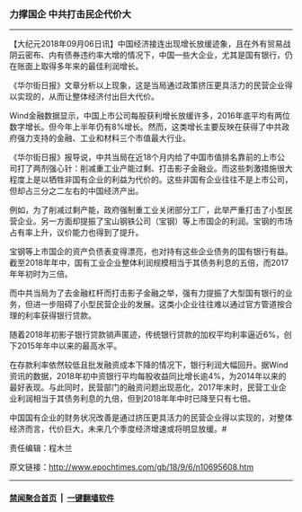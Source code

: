 ### 力撑国企 中共打击民企代价大
------------------------

<p>【大纪元2018年09月06日讯】<span style="font-weight: 400;">中国经济</span><span style="font-weight: 400;">接连出现</span><span style="font-weight: 400;">增长放缓</span><span style="font-weight: 400;">迹象，且在外有</span><span style="font-weight: 400;">贸易战阴云密布</span><span style="font-weight: 400;">、内有</span><span style="font-weight: 400;">债券违约率</span><span style="font-weight: 400;">大增的情况下</span><span style="font-weight: 400;">，中国一些大企业，尤其是</span><span style="font-weight: 400;">国有</span><span style="font-weight: 400;">银行，</span>仍在账面上取得多年来的最佳利润增长。</p>
<p>《华尔街日报》文章分析以上现象，这是当局通过政策挤压更具活力的民营企业得以实现的，从而让整体经济付出巨大代价。</p>
<p><span style="font-weight: 400;">Wind</span><span style="font-weight: 400;">金融数据</span><span style="font-weight: 400;">显示</span><span style="font-weight: 400;">，中国上市公司每股获利增长放缓许多，</span><span style="font-weight: 400;">2016</span><span style="font-weight: 400;">年底平均有两位数</span><span style="font-weight: 400;">字</span><span style="font-weight: 400;">增长。但今年上半年仍有</span><span style="font-weight: 400;">8%</span><span style="font-weight: 400;">增长。然而，这类增长主要反映在获得了中共政府强力支持的金融、工业和材料</span><span style="font-weight: 400;">三个市值最大行业。</span></p>
<p><span style="font-weight: 400;">《华尔街日报》</span><span style="font-weight: 400;">报导说，</span><span style="font-weight: 400;">中共</span><span style="font-weight: 400;">当局在</span><span style="font-weight: 400;">近</span><span style="font-weight: 400;">18</span><span style="font-weight: 400;">个月</span><span style="font-weight: 400;">内</span><span style="font-weight: 400;">给</span><span style="font-weight: 400;">了</span><span style="font-weight: 400;">中国市值排名靠前的上市公司打了两剂强心针</span><span style="font-weight: 400;">：削减重工业产能过剩、打击影子金融业。</span><span style="font-weight: 400;">而这些刺激措施很大程度上是以牺牲非国有企业的利益为代价的</span><span style="font-weight: 400;">。</span><span style="font-weight: 400;">这些非国有企业往往不是上市公司，但</span><span style="font-weight: 400;">却</span><span style="font-weight: 400;">占三分之二左右的中国经济产出。</span></p>
<p><span style="font-weight: 400;">例如，为了削减过剩产能，政府强制重工业关闭部分工厂，此举严重打击了小型民营企业。另一方面却提振了宝山钢铁公司</span><span style="font-weight: 400;">（</span><span style="font-weight: 400;">宝钢</span><span style="font-weight: 400;">）</span><span style="font-weight: 400;">等上市国企的利润。宝钢的市场</span><span style="font-weight: 400;">占</span><span style="font-weight: 400;">有率上升，</span><span style="font-weight: 400;">议</span><span style="font-weight: 400;">价能力也得到了提升。</span></p>
<p><span style="font-weight: 400;">宝钢等上市国企的资产负债表变得</span><span style="font-weight: 400;">漂亮</span><span style="font-weight: 400;">，也对持有这些企业债务的国有银行有益。截至</span><span style="font-weight: 400;">2018</span><span style="font-weight: 400;">年年中，国有工业企业整体利润规模相当于其债务利息的五倍，而</span><span style="font-weight: 400;">2017</span><span style="font-weight: 400;">年年初时为三倍。</span></p>
<p><span style="font-weight: 400;">而中共当局为了去金融杠杆而</span><span style="font-weight: 400;">打击影子金融之举，</span><span style="font-weight: 400;">强有力</span><span style="font-weight: 400;">提振了大型国有银行的业务，</span><span style="font-weight: 400;">但</span><span style="font-weight: 400;">进一步阻碍了小型民营企业的发展。这类小企业往往难以通过官方管道按合理的利率获得银行贷款。</span></p>
<p><span style="font-weight: 400;">随着</span><span style="font-weight: 400;">2018</span><span style="font-weight: 400;">年初影子银行贷款销声匿迹，传统银行贷款的加权平均利率逼近</span><span style="font-weight: 400;">6%</span><span style="font-weight: 400;">，创下</span><span style="font-weight: 400;">2015</span><span style="font-weight: 400;">年年中以来的最高水</span><span style="font-weight: 400;">平</span><span style="font-weight: 400;">。</span></p>
<p><span style="font-weight: 400;">在存款利率依然较低且批发融资成本下降的情况下，银行利润大幅回升。据</span><span style="font-weight: 400;">Wind</span><span style="font-weight: 400;">资讯的数据，</span><span style="font-weight: 400;">2018</span><span style="font-weight: 400;">年初中资银行平均每股收益同比增长逾</span><span style="font-weight: 400;">4%</span><span style="font-weight: 400;">，为</span><span style="font-weight: 400;">2014</span><span style="font-weight: 400;">年以来的最好表现。与此同时，民营部门的融资问题出现恶化，</span><span style="font-weight: 400;">2017</span><span style="font-weight: 400;">年末时，民营工业企业利润相当于其债务利息的九倍，但到</span><span style="font-weight: 400;">2018</span><span style="font-weight: 400;">年年中时已降至只有七倍。</span></p>
<p><span style="font-weight: 400;">中国</span><span style="font-weight: 400;">国有企业的财务状况改善</span><span style="font-weight: 400;">是</span><span style="font-weight: 400;">通过挤压更具活力的民营企业得以实现的，对整体经济而言，代价</span>巨大，未来几个季度经济增速或将明显放缓。#</p>
<p>责任编辑：程木兰</p>

原文链接：http://www.epochtimes.com/gb/18/9/6/n10695608.htm


------------------------
#### [禁闻聚合首页](https://github.com/gfw-breaker/banned-news/blob/master/README.md) &nbsp;|&nbsp;  [一键翻墙软件](https://github.com/gfw-breaker/nogfw/blob/master/README.md)